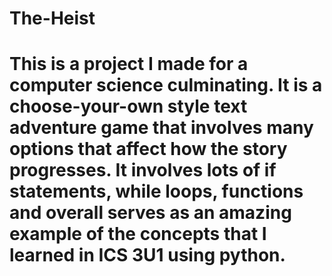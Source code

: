 # The-Heist
# This is a project I made for a computer science culminating. It is a choose-your-own style text adventure game that involves many options that affect how the story progresses. It involves lots of if statements, while loops, functions and overall serves as an amazing example of the concepts that I learned in ICS 3U1 using python.
